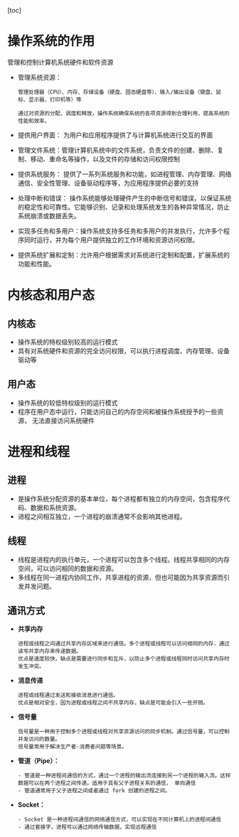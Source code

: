 [toc]

# 操作系统的作用

管理和控制计算机系统硬件和软件资源

+ 管理系统资源：

  ```
  管理处理器（CPU）、内存、存储设备（硬盘、固态硬盘等）、输入/输出设备（键盘、鼠标、显示器、打印机等）等
  
  通过对资源的分配、调度和释放，操作系统确保系统的各项资源得到合理利用，提高系统的性能和效率。
  ```

+ 提供用户界面： 为用户和应用程序提供了与计算机系统进行交互的界面

+ 管理文件系统：管理计算机系统中的文件系统，负责文件的创建、删除、复制、移动、重命名等操作，以及文件的存储和访问权限控制

+ 提供系统服务： 提供了一系列系统服务和功能，如进程管理、内存管理、网络通信、安全性管理、设备驱动程序等，为应用程序提供必要的支持

+ 处理中断和错误： 操作系统能够处理硬件产生的中断信号和错误，以保证系统的稳定性和可靠性。它能够识别、记录和处理系统发生的各种异常情况，防止系统崩溃或数据丢失。

+ 实现多任务和多用户：操作系统支持多任务和多用户的并发执行，允许多个程序同时运行，并为每个用户提供独立的工作环境和资源访问权限。

+ 提供系统扩展和定制：允许用户根据需求对系统进行定制和配置，扩展系统的功能和性能。

# 内核态和用户态

## 内核态

+ 操作系统的特权级别较高的运行模式
+ 具有对系统硬件和资源的完全访问权限，可以执行进程调度、内存管理、设备驱动等

## 用户态

+ 操作系统的较低特权级别的运行模式
+ 程序在用户态中运行，只能访问自己的内存空间和被操作系统授予的一些资源， 无法直接访问系统硬件



# 进程和线程

## 进程

+ 是操作系统分配资源的基本单位，每个进程都有独立的内存空间，包含程序代码、数据和系统资源。
+ 进程之间相互独立，一个进程的崩溃通常不会影响其他进程。

## 线程

- 线程是进程内的执行单元，一个进程可以包含多个线程。线程共享相同的内存空间，可以访问相同的数据和资源。
- 多线程在同一进程内协同工作，共享进程的资源，但也可能因为共享资源而引发并发问题。

## **通讯方式**

+ **共享内存**

  ```
  进程或线程之间通过共享内存区域来进行通信。多个进程或线程可以访问相同的内存，通过读写共享内存来传递数据。
  优点是速度较快，缺点是需要进行同步和互斥，以防止多个进程或线程同时访问共享内存时发生冲突。
  ```

+ **消息传递**

  ```
  进程或线程通过发送和接收消息进行通信。
  优点是相对安全，因为进程或线程之间不共享内存，缺点是可能会引入一些开销。
  ```

+ **信号量**

  ```
  信号量是一种用于控制多个进程或线程对共享资源访问的同步机制。通过信号量，可以控制并发访问的数量。
  信号量常用于解决生产者-消费者问题等场景。
  ```

+ **管道（Pipe）：**

  ```
  - 管道是一种进程间通信的方式，通过一个进程的输出流连接到另一个进程的输入流。这样数据可以在两个进程之间传递。适用于具有父子进程关系的通信， 单向通信
  - 管道通常用于父子进程之间或者通过 fork 创建的进程之间。
  ```

+ **Socket：**

  ```
  - Socket 是一种进程间通信的网络通信方式，可以实现在不同计算机上的进程间通信
  - 通过套接字，进程可以通过网络传输数据，实现远程通信
  ```